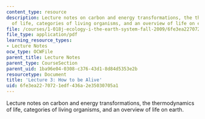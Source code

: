 ```yaml
---
content_type: resource
description: Lecture notes on carbon and energy transformations, the thermodynamics
  of life, categories of living organisms, and an overview of life on earth.
file: /courses/1-018j-ecology-i-the-earth-system-fall-2009/6fe3ea2270721edf436a2e35030705a1_MIT1_018JF09_Lec03.pdf
file_type: application/pdf
learning_resource_types:
- Lecture Notes
ocw_type: OCWFile
parent_title: Lecture Notes
parent_type: CourseSection
parent_uid: 1ba96e04-0308-c376-43d1-8d84d5353e2b
resourcetype: Document
title: 'Lecture 3: How to be Alive'
uid: 6fe3ea22-7072-1edf-436a-2e35030705a1
---
```

Lecture notes on carbon and energy transformations, the thermodynamics of life, categories of living organisms, and an overview of life on earth.

